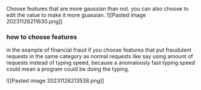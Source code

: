 Choose features that are more gaussian than not. you can also choose to edit the value to make it more guassian.
![[Pasted image 20231126211630.png]]

### how to choose features
in the example of financial fraud if you choose features that put fraudulent requests in the same category as normal requests like say using amount of requests instead of typing speed, because a anomalously fast typing speed could mean a program could be doing the typing.

![[Pasted image 20231126213538.png]]

